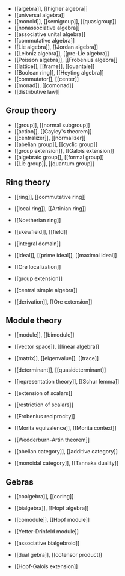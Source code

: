 
* [[algebra]], [[higher algebra]]
* [[universal algebra]]
* [[monoid]], [[semigroup]], [[quasigroup]]
* [[nonassociative algebra]]
* [[associative unital algebra]]
* [[commutative algebra]]
* [[Lie algebra]], [[Jordan algebra]]
* [[Leibniz algebra]], [[pre-Lie algebra]]
* [[Poisson algebra]], [[Frobenius algebra]]
* [[lattice]], [[frame]], [[quantale]]
* [[Boolean ring]], [[Heyting algebra]]
* [[commutator]], [[center]]
* [[monad]], [[comonad]]
* [[distributive law]]

## Group theory

* [[group]], [[normal subgroup]]
* [[action]], [[Cayley's theorem]]
* [[centralizer]], [[normalizer]]
* [[abelian group]], [[cyclic group]]
* [[group extension]], [[Galois extension]]
* [[algebraic group]], [[formal group]]
* [[Lie group]], [[quantum group]]

## Ring theory

* [[ring]], [[commutative ring]]

* [[local ring]], [[Artinian ring]]

* [[Noetherian ring]]

* [[skewfield]], [[field]]

* [[integral domain]]

* [[ideal]], [[prime ideal]], [[maximal ideal]]

* [[Ore localization]]

* [[group extension]]

* [[central simple algebra]]

* [[derivation]], [[Ore extension]]

## Module theory

* [[module]], [[bimodule]]

* [[vector space]], [[linear algebra]]

* [[matrix]], [[eigenvalue]], [[trace]]

* [[determinant]], [[quasideterminant]]

* [[representation theory]], [[Schur lemma]]

* [[extension of scalars]]

* [[restriction of scalars]]

* [[Frobenius reciprocity]]

* [[Morita equivalence]], [[Morita context]]

* [[Wedderburn-Artin theorem]]

* [[abelian category]], [[additive category]]

* [[monoidal category]], [[Tannaka duality]]

## Gebras

* [[coalgebra]], [[coring]]

* [[bialgebra]], [[Hopf algebra]]

* [[comodule]], [[Hopf module]]

* [[Yetter-Drinfeld module]]

* [[associative bialgebroid]]

* [[dual gebra]], [[cotensor product]]

* [[Hopf-Galois extension]]
